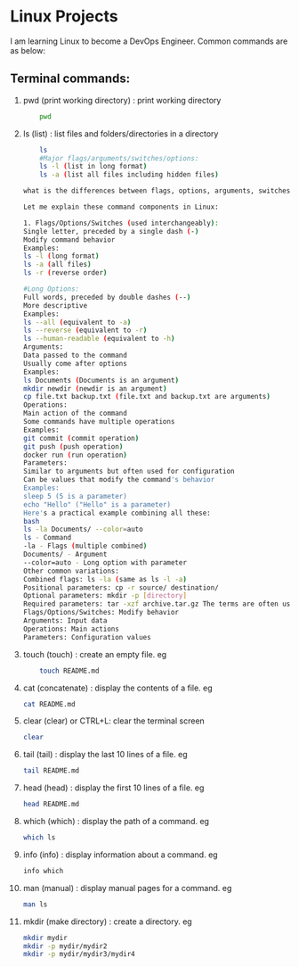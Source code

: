 # Linux Projects
I am learning Linux to become a DevOps Engineer. Common commands are as below:

## Terminal commands:
1. pwd (print working directory) : print working directory
    ```bash
    	pwd
    ```
2. ls (list) : list files and folders/directories in a directory
    ```bash
    	ls
        #Major flags/arguments/switches/options:
    	ls -l (list in long format)
    	ls -a (list all files including hidden files)
    ```

    ```bash
    what is the differences between flags, options, arguments, switches, operations in linux commands. also are there other of such?
    
    Let me explain these command components in Linux:

    1. Flags/Options/Switches (used interchangeably):
    Single letter, preceded by a single dash (-)
    Modify command behavior
    Examples:
    ls -l (long format)
    ls -a (all files)
    ls -r (reverse order)
    
    #Long Options:
    Full words, preceded by double dashes (--)
    More descriptive
    Examples:
    ls --all (equivalent to -a)
    ls --reverse (equivalent to -r)
    ls --human-readable (equivalent to -h)
    Arguments:
    Data passed to the command
    Usually come after options
    Examples:
    ls Documents (Documents is an argument)
    mkdir newdir (newdir is an argument)
    cp file.txt backup.txt (file.txt and backup.txt are arguments)
    Operations:
    Main action of the command
    Some commands have multiple operations
    Examples:
    git commit (commit operation)
    git push (push operation)
    docker run (run operation)
    Parameters:
    Similar to arguments but often used for configuration
    Can be values that modify the command's behavior
    Examples:
    sleep 5 (5 is a parameter)
    echo "Hello" ("Hello" is a parameter)
    Here's a practical example combining all these:
    bash
    ls -la Documents/ --color=auto
    ls - Command
    -la - Flags (multiple combined)
    Documents/ - Argument
    --color=auto - Long option with parameter
    Other common variations:
    Combined flags: ls -la (same as ls -l -a)
    Positional parameters: cp -r source/ destination/
    Optional parameters: mkdir -p [directory]
    Required parameters: tar -xzf archive.tar.gz The terms are often used interchangeably, but generally:
    Flags/Options/Switches: Modify behavior
    Arguments: Input data
    Operations: Main actions
    Parameters: Configuration values
    ```

3. touch (touch) : create an empty file. eg
    ```bash
     	touch README.md
    ```
4. cat (concatenate) : display the contents of a file. eg
    ```bash
    cat README.md
    ```
5. clear (clear) or CTRL+L: clear the terminal screen
    ```bash
    clear
    ```
6. tail (tail) : display the last 10 lines of a file. eg
    ```bash
    tail README.md
    ```
7. head (head) : display the first 10 lines of a file. eg
    ```bash
    head README.md
    ```
8. which (which) : display the path of a command. eg
    ```bash
    which ls
    ``` 
9. info (info) : display information about a command. eg
    ```bash
    info which
    ```
10. man (manual) : display manual pages for a command. eg
    ```bash
    man ls
    ```
11. mkdir (make directory) : create a directory. eg
    ```bash
    mkdir mydir
    mkdir -p mydir/mydir2
    mkdir -p mydir/mydir3/mydir4
    ```
    